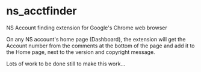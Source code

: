 # ns_acctfinder
NS Account finding extension for Google's Chrome web browser

On any NS account's home page (Dashboard), the extension will get the Account number from the comments at the bottom of the page and add it to the Home page, next to the version and copyright message. 

Lots of work to be done still to make this work...
